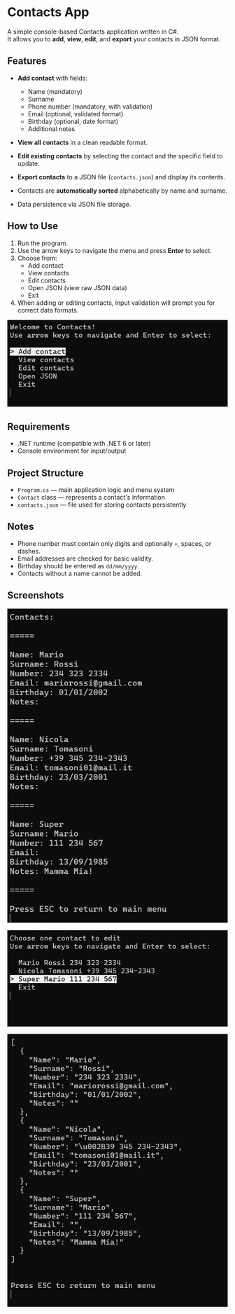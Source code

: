 # Contacts App
A simple console-based Contacts application written in C#.  
It allows you to **add**, **view**, **edit**, and **export** your contacts in JSON format.

## Features
- **Add contact** with fields:  
  - Name (mandatory)  
  - Surname  
  - Phone number (mandatory, with validation)  
  - Email (optional, validated format)  
  - Birthday (optional, date format)  
  - Additional notes  

- **View all contacts** in a clean readable format.  
- **Edit existing contacts** by selecting the contact and the specific field to update.  
- **Export contacts** to a JSON file (`contacts.json`) and display its contents.  
- Contacts are **automatically sorted** alphabetically by name and surname.  
- Data persistence via JSON file storage.

## How to Use
1. Run the program.
2. Use the arrow keys to navigate the menu and press **Enter** to select.
3. Choose from:  
   - Add contact  
   - View contacts  
   - Edit contacts  
   - Open JSON (view raw JSON data)  
   - Exit  
4. When adding or editing contacts, input validation will prompt you for correct data formats.

![Contacts App Screenshot](img/screenshot_1.png)

## Requirements
- .NET runtime (compatible with .NET 6 or later)
- Console environment for input/output

## Project Structure
- `Program.cs` — main application logic and menu system  
- `Contact` class — represents a contact's information  
- `contacts.json` — file used for storing contacts persistently  

## Notes
- Phone number must contain only digits and optionally `+`, spaces, or dashes.  
- Email addresses are checked for basic validity.  
- Birthday should be entered as `dd/mm/yyyy`.  
- Contacts without a name cannot be added.

## Screenshots
![Contacts App Screenshot](img/screenshot_2.png)

![Contacts App Screenshot](img/screenshot_3.png)

![Contacts App Screenshot](img/screenshot_4.png)
